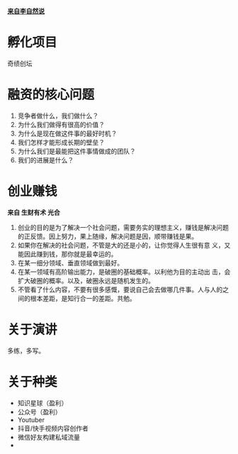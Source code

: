 **[来自李自然说](https://www.youtube.com/watch?v=jRuMbeVd7rs&t=1179s)**

# 孵化项目

奇绩创坛

# 融资的核心问题

1. 竞争者做什么，我们做什么？
2. 为什么我们做得有很高的价值？
3.  为什么是现在做这件事的最好时机？
4. 我们怎样才能形成长期的壁垒？
5.  为什么我们是最能把这件事情做成的团队？
6. 我们的进展是什么？



# 创业赚钱

**来自 生财有术 光合**

1. 创业的目的是为了解决一个社会问题，需要务实的理想主义，赚钱是解决问题的正反馈。因上努力，果上随缘，解决问题是因，顺带赚钱是果。
2. 如果你在解决的社会问题，不管是大的还是小的，让你觉得人生很有意 义，又能因此赚到钱，那你就是最幸运的。
3. 在某一细分领域、垂直领域做到最好。
4. 在某一领域有高阶输出能力，是破圈的基础概率。以利他为目的主动出 击，会扩大破圈的概率。以及，破圈永远是随机发生的。
5. 不管看了什么内容，不要有很多感慨，要说自己会去做哪几件事。人与人的之间的根本差距，是知行合一的差距。共勉。



# 关于演讲

多练，多写。

# 关于种类

- 知识星球（盈利）
- 公众号（盈利）
- Youtuber
- 抖音/快手视频内容创作者
- 微信好友构建私域流量
- 